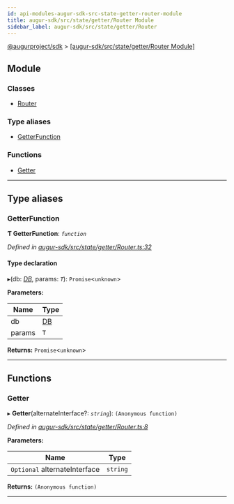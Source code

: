 ```yaml
---
id: api-modules-augur-sdk-src-state-getter-router-module
title: augur-sdk/src/state/getter/Router Module
sidebar_label: augur-sdk/src/state/getter/Router
---
```


[@augurproject/sdk](api-readme.md) > [[augur-sdk/src/state/getter/Router Module]](api-modules-augur-sdk-src-state-getter-router-module.md)

## Module

### Classes

* [Router](api-classes-augur-sdk-src-state-getter-router-router.md)

### Type aliases

* [GetterFunction](api-modules-augur-sdk-src-state-getter-router-module.md#getterfunction)

### Functions

* [Getter](api-modules-augur-sdk-src-state-getter-router-module.md#getter)

---

## Type aliases

<a id="getterfunction"></a>

###  GetterFunction

**Ƭ GetterFunction**: *`function`*

*Defined in [augur-sdk/src/state/getter/Router.ts:32](https://github.com/AugurProject/augur/blob/3727cd4ec9/packages/augur-sdk/src/state/getter/Router.ts#L32)*

#### Type declaration
▸(db: *[DB](api-classes-augur-sdk-src-state-db-db-db.md)*, params: *`T`*): `Promise`<`unknown`>

**Parameters:**

| Name | Type |
| ------ | ------ |
| db | [DB](api-classes-augur-sdk-src-state-db-db-db.md) |
| params | `T` |

**Returns:** `Promise`<`unknown`>

___

## Functions

<a id="getter"></a>

###  Getter

▸ **Getter**(alternateInterface?: *`string`*): `(Anonymous function)`

*Defined in [augur-sdk/src/state/getter/Router.ts:8](https://github.com/AugurProject/augur/blob/3727cd4ec9/packages/augur-sdk/src/state/getter/Router.ts#L8)*

**Parameters:**

| Name | Type |
| ------ | ------ |
| `Optional` alternateInterface | `string` |

**Returns:** `(Anonymous function)`

___

